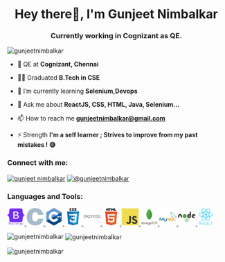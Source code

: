 <h1 align="center">Hey there👋, I'm Gunjeet Nimbalkar</h1>
<h3 align="center">Currently working in Cognizant as QE.</h3>

                     
<p align="left"> <img src="https://komarev.com/ghpvc/?username=gunjeetnimbalkar&label=Profile%20views&color=0e75b6&style=flat" alt="gunjeetnimbalkar" /> </p>

- 📖	QE at **Cognizant, Chennai**

- 👨‍💻	Graduated **B.Tech in CSE**
                     
- 🌱 I’m currently learning **Selenium,Devops**

- 💬 Ask me about **ReactJS, CSS, HTML, Java, Selenium...**

- 📫 How to reach me **gunjeetnimbalkar@gmail.com**

- ⚡ Strength **I'm a self learner ; Strives to improve from my past mistakes ! :sweat_smile:**

<h3 align="left">Connect with me:</h3>
<p align="left">
<a href="https://linkedin.com/in/gunjeet nimbalkar" target="blank"><img align="center" src="https://raw.githubusercontent.com/rahuldkjain/github-profile-readme-generator/master/src/images/icons/Social/linked-in-alt.svg" alt="gunjeet nimbalkar" height="30" width="40" /></a>
<a href="https://medium.com/@gunjeetnimbalkar" target="blank"><img align="center" src="https://raw.githubusercontent.com/rahuldkjain/github-profile-readme-generator/master/src/images/icons/Social/medium.svg" alt="@gunjeetnimbalkar" height="30" width="40" /></a>
</p>

<h3 align="left">Languages and Tools:</h3>
<a href="https://getbootstrap.com" target="_blank" rel="noreferrer"> <img src="https://raw.githubusercontent.com/devicons/devicon/master/icons/bootstrap/bootstrap-plain-wordmark.svg" alt="bootstrap" width="40" height="40"/> </a> <a href="https://www.cprogramming.com/" target="_blank" rel="noreferrer"> <img src="https://raw.githubusercontent.com/devicons/devicon/master/icons/c/c-original.svg" alt="c" width="40" height="40"/> </a> <a href="https://www.w3schools.com/cpp/" target="_blank" rel="noreferrer"> <img src="https://raw.githubusercontent.com/devicons/devicon/master/icons/cplusplus/cplusplus-original.svg" alt="cplusplus" width="40" height="40"/> </a> <a href="https://www.w3schools.com/css/" target="_blank" rel="noreferrer"> <img src="https://raw.githubusercontent.com/devicons/devicon/master/icons/css3/css3-original-wordmark.svg" alt="css3" width="40" height="40"/> </a> <a href="https://expressjs.com" target="_blank" rel="noreferrer"> <img src="https://raw.githubusercontent.com/devicons/devicon/master/icons/express/express-original-wordmark.svg" alt="express" width="40" height="40"/> </a> <a href="https://www.w3.org/html/" target="_blank" rel="noreferrer"> <img src="https://raw.githubusercontent.com/devicons/devicon/master/icons/html5/html5-original-wordmark.svg" alt="html5" width="40" height="40"/> </a> <a href="https://developer.mozilla.org/en-US/docs/Web/JavaScript" target="_blank" rel="noreferrer"> <img src="https://raw.githubusercontent.com/devicons/devicon/master/icons/javascript/javascript-original.svg" alt="javascript" width="40" height="40"/> </a> <a href="https://www.mongodb.com/" target="_blank" rel="noreferrer"> <img src="https://raw.githubusercontent.com/devicons/devicon/master/icons/mongodb/mongodb-original-wordmark.svg" alt="mongodb" width="40" height="40"/> </a> <a href="https://www.mysql.com/" target="_blank" rel="noreferrer"> <img src="https://raw.githubusercontent.com/devicons/devicon/master/icons/mysql/mysql-original-wordmark.svg" alt="mysql" width="40" height="40"/> </a> <a href="https://nodejs.org" target="_blank" rel="noreferrer"> <img src="https://raw.githubusercontent.com/devicons/devicon/master/icons/nodejs/nodejs-original-wordmark.svg" alt="nodejs" width="40" height="40"/> </a> <a href="https://reactjs.org/" target="_blank" rel="noreferrer"> <img src="https://raw.githubusercontent.com/devicons/devicon/master/icons/react/react-original-wordmark.svg" alt="react" width="40" height="40"/> </a> </p>

<p><img align="left" src="https://github-readme-stats.vercel.app/api/top-langs?username=gunjeetnimbalkar&show_icons=true&locale=en&layout=compact" alt="gunjeetnimbalkar" /></p>

<p>&nbsp;<img align="center" src="https://github-readme-stats.vercel.app/api?username=gunjeetnimbalkar&show_icons=true&locale=en" alt="gunjeetnimbalkar" /></p>

<p><img align="center" src="https://github-readme-streak-stats.herokuapp.com/?user=gunjeetnimbalkar&" alt="gunjeetnimbalkar" /></p>

